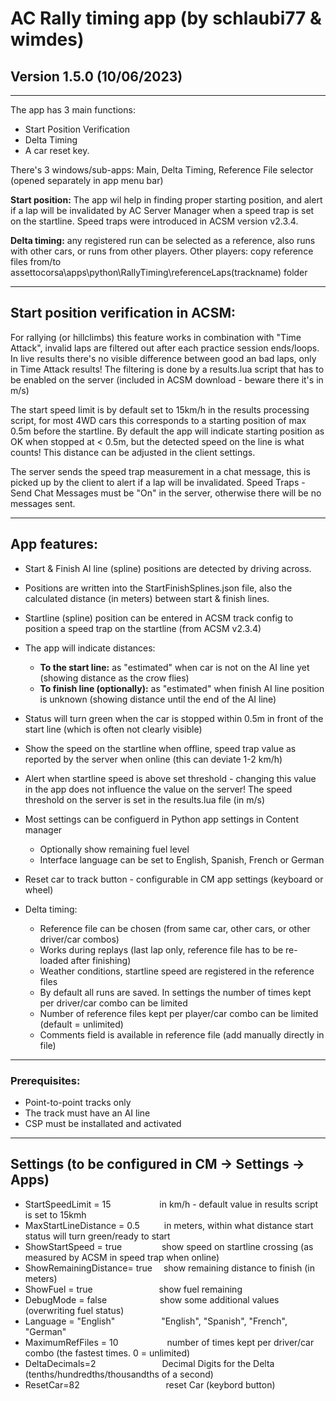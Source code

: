 # AC Rally timing app (by schlaubi77 & wimdes)

## Version 1.5.0 (10/06/2023)

***

The app has 3 main functions:
- Start Position Verification
- Delta Timing
- A car reset key.

There's 3 windows/sub-apps: Main, Delta Timing, Reference File selector (opened separately in app menu bar)

**Start position:** The app wil help in finding proper starting position, and alert if a lap will be invalidated by AC Server Manager when a speed trap is set on the startline. Speed traps were introduced in ACSM version v2.3.4.

**Delta timing:** any registered run can be selected as a reference, also runs with other cars, or runs from other players.
Other players: copy reference files from/to assettocorsa\apps\python\RallyTiming\referenceLaps\(trackname) folder

***

## Start position verification in ACSM:

For rallying (or hillclimbs) this feature works in combination with "Time Attack", invalid laps are filtered out after each practice session ends/loops. In live results there's no visible difference between good an bad laps, only in Time Attack results! The filtering is done by a results.lua script that has to be enabled on the server (included in ACSM download - beware there it's in m/s)

The start speed limit is by default set to 15km/h in the results processing script, for most 4WD cars this corresponds to a starting position of max 0.5m before the startline. By default the app will indicate starting position as OK when stopped at < 0.5m, but the detected speed on the line is what counts! This distance can be adjusted in the client settings.

The server sends the speed trap measurement in a chat message, this is picked up by the client to alert if a lap will be invalidated.
Speed Traps - Send Chat Messages must be "On" in the server, otherwise there will be no messages sent.

***

## App features:

- Start & Finish AI line (spline) positions are detected by driving across.  
- Positions are written into the StartFinishSplines.json file, also the calculated distance (in meters) between start & finish lines.
- Startline (spline) position can be entered in ACSM track config to position a speed trap on the startline (from ACSM v2.3.4)
- The app will indicate distances:
  - **To the start line:** as "estimated" when car is not on the AI line yet (showing distance as the crow flies)
  - **To finish line (optionally):** as "estimated" when finish AI line position is unknown (showing distance until the end of the AI line)
- Status will turn green when the car is stopped within 0.5m in front of the start line (which is often not clearly visible)
- Show the speed on the startline when offline, speed trap value as reported by the server when online (this can deviate 1-2 km/h)
- Alert when startline speed is above set threshold - changing this value in the app does not influence the value on the server!
  The speed threshold on the server is set in the results.lua file (in m/s)
- Most settings can be configuerd in Python app settings in Content manager
  * Optionally show remaining fuel level
  * Interface language can be set to English, Spanish, French or German
- Reset car to track button - configurable in CM app settings (keyboard or wheel)

- Delta timing: 
  * Reference file can be chosen (from same car, other cars, or other driver/car combos)
  * Works during replays (last lap only, reference file has to be re-loaded after finishing)
  * Weather conditions, startline speed are registered in the reference files
  * By default all runs are saved. In settings the number of times kept per driver/car combo can be limited
  * Number of reference files kept per player/car combo can be limited (default = unlimited)
  * Comments field is available in reference file (add manually directly in file)

***

### Prerequisites:
- Point-to-point tracks only
- The track must have an AI line
- CSP must be installated and activated

***

## Settings (to be configured in CM -> Settings -> Apps)

- StartSpeedLimit = 15 &emsp;&emsp;&emsp;&emsp;&emsp; in km/h - default value in results script is set to 15kmh
- MaxStartLineDistance = 0.5 &emsp;&emsp;&ensp;in meters, within what distance start status will turn green/ready to start
- ShowStartSpeed = true &emsp;&emsp;&emsp;&emsp; show speed on startline crossing (as measured by ACSM in speed trap when online)
- ShowRemainingDistance= true&emsp; show remaining distance to finish (in meters)
- ShowFuel = true &emsp;&emsp;&emsp;&emsp;&emsp;&emsp;&emsp; show fuel remaining
- DebugMode = false &emsp;&emsp;&emsp;&emsp;&emsp;&ensp; show some additional values (overwriting fuel status)
- Language = "English"&emsp;&emsp;&emsp;&emsp;&emsp; "English", "Spanish", "French", "German"
- MaximumRefFiles = 10 &emsp;&emsp;&emsp;&emsp;&emsp; number of times kept per driver/car combo (the fastest times. 0 = unlimited)
- DeltaDecimals=2 &emsp;&emsp;&emsp;&emsp;&emsp;&emsp;&emsp; Decimal Digits for the Delta (tenths/hundredths/thousandths of a second)
- ResetCar=82 &emsp;&emsp;&emsp;&emsp;&emsp;&emsp;&emsp;&emsp;&emsp;&nbsp; reset Car (keybord button)
